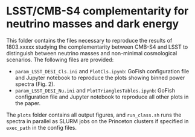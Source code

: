 # LSST/CMB-S4 complementarity for neutrino masses and dark energy

This folder contains the files necessary to reproduce the results of 1803.xxxxx studying the complementarity between CMB-S4 and LSST to distinguish between neutrino masses and non-minimal cosmological scenarios. The following files are provided:
- `param_LSST_DESI_Cls.ini` and `PlotCls.ipynb`: GoFish configuration file and Jupyter notebook to reproduce the plots showing binned power spectra (Fig. 2).
- `param_LSST_DESI_Nu.ini` and `PlotTrianglesTables.ipynb`: GoFish configuration file and Jupyter notebook to reproduce all other plots in the paper.

The `plots` folder contains all output figures, and `run_class.sh` runs the spectra in parallel as SLURM jobs on the Princeton clusters if specified in `exec_path` in the config files.  